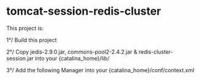 # tomcat-session-redis-cluster

This project is:

1°/ Build this project

2°/ Copy jedis-2.9.0.jar, commons-pool2-2.4.2.jar & redis-cluster-session.jar into your {catalina_home}/lib/

3°/ Add the following Manager into your {catalina_home}/conf/context.xml

<Manager className="org.apache.tomcat.session.redis.RedisClusterSessionManager" 
    nodes="172.16.50.12:7000,172.16.50.12:7001,172.16.50.12:7002" /> 
